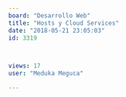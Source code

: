 ```yaml
---
board: "Desarrollo Web"
title: "Hosts y Cloud Services"
date: "2018-05-21 23:05:03"
id: 3319



views: 17
user: "Meduka Meguca"

---
```

